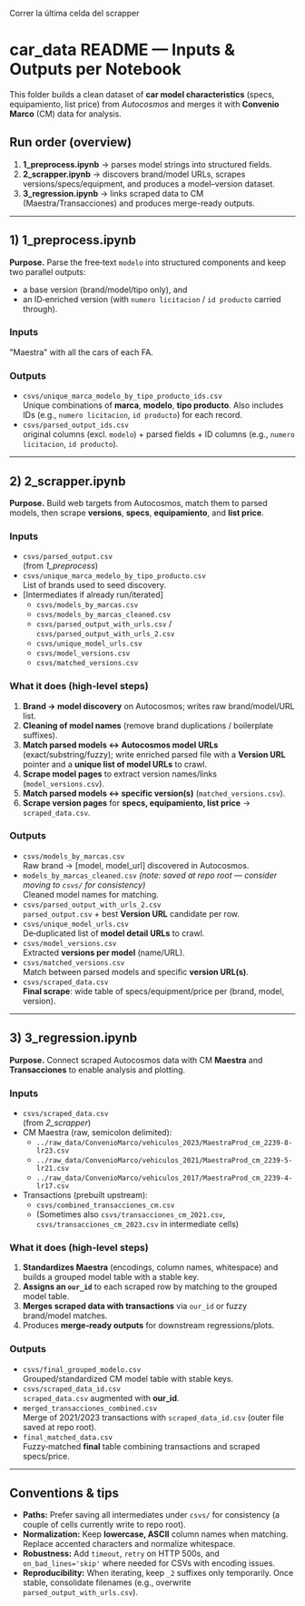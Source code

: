 Correr la última celda del scrapper


# car_data README — Inputs & Outputs per Notebook

This folder builds a clean dataset of **car model characteristics** (specs, equipamiento, list price) from *Autocosmos* and merges it with **Convenio Marco** (CM) data for analysis.

## Run order (overview)
1. **1_preprocess.ipynb** → parses model strings into structured fields.  
2. **2_scrapper.ipynb** → discovers brand/model URLs, scrapes versions/specs/equipment, and produces a model–version dataset.  
3. **3_regression.ipynb** → links scraped data to CM (Maestra/Transacciones) and produces merge-ready outputs.

---

## 1) 1_preprocess.ipynb

**Purpose.** Parse the free‑text `modelo` into structured components and keep two parallel outputs:
- a base version (brand/model/tipo only), and
- an ID‑enriched version (with `numero licitacion` / `id producto` carried through).

### Inputs
"Maestra" with all the cars of each FA. 

### Outputs
- `csvs/unique_marca_modelo_by_tipo_producto_ids.csv`  
  Unique combinations of **marca**, **modelo**, **tipo producto**. Also includes IDs (e.g., `numero licitacion`, `id producto`) for each record.
- `csvs/parsed_output_ids.csv`  
  original columns (excl. `modelo`) + parsed fields + ID columns (e.g., `numero licitacion`, `id producto`).

---

## 2) 2_scrapper.ipynb

**Purpose.** Build web targets from Autocosmos, match them to parsed models, then scrape **versions**, **specs**, **equipamiento**, and **list price**.

### Inputs
- `csvs/parsed_output.csv`  
  (from *1_preprocess*)
- `csvs/unique_marca_modelo_by_tipo_producto.csv`  
  List of brands used to seed discovery.
- [Intermediates if already run/iterated]  
  - `csvs/models_by_marcas.csv`  
  - `csvs/models_by_marcas_cleaned.csv`  
  - `csvs/parsed_output_with_urls.csv` / `csvs/parsed_output_with_urls_2.csv`  
  - `csvs/unique_model_urls.csv`  
  - `csvs/model_versions.csv`  
  - `csvs/matched_versions.csv`

### What it does (high‑level steps)
1. **Brand → model discovery** on Autocosmos; writes raw brand/model/URL list.
2. **Cleaning of model names** (remove brand duplications / boilerplate suffixes).
3. **Match parsed models ↔ Autocosmos model URLs** (exact/substring/fuzzy); write enriched parsed file with a **Version URL** pointer and a **unique list of model URLs** to crawl.
4. **Scrape model pages** to extract version names/links (`model_versions.csv`).
5. **Match parsed models ↔ specific version(s)** (`matched_versions.csv`).
6. **Scrape version pages** for **specs, equipamiento, list price** → `scraped_data.csv`.

### Outputs
- `csvs/models_by_marcas.csv`  
  Raw brand → [model, model_url] discovered in Autocosmos.
- `models_by_marcas_cleaned.csv` *(note: saved at repo root — consider moving to `csvs/` for consistency)*  
  Cleaned model names for matching. 
- `csvs/parsed_output_with_urls_2.csv`  
  `parsed_output.csv` + best **Version URL** candidate per row.
- `csvs/unique_model_urls.csv`  
  De‑duplicated list of **model detail URLs** to crawl.
- `csvs/model_versions.csv`  
  Extracted **versions per model** (name/URL).
- `csvs/matched_versions.csv`  
  Match between parsed models and specific **version URL(s)**.
- `csvs/scraped_data.csv`  
  **Final scrape**: wide table of specs/equipment/price per (brand, model, version).

---

## 3) 3_regression.ipynb

**Purpose.** Connect scraped Autocosmos data with CM **Maestra** and **Transacciones** to enable analysis and plotting.

### Inputs
- `csvs/scraped_data.csv`  
  (from *2_scrapper*)
- CM Maestra (raw, semicolon delimited):  
  - `../raw_data/ConvenioMarco/vehiculos_2023/MaestraProd_cm_2239-8-lr23.csv`  
  - `../raw_data/ConvenioMarco/vehiculos_2021/MaestraProd_cm_2239-5-lr21.csv`  
  - `../raw_data/ConvenioMarco/vehiculos_2017/MaestraProd_cm_2239-4-lr17.csv`
- Transactions (prebuilt upstream):  
  - `csvs/combined_transacciones_cm.csv`
  - (Sometimes also `csvs/transacciones_cm_2021.csv`, `csvs/transacciones_cm_2023.csv` in intermediate cells)

### What it does (high‑level steps)
1. **Standardizes Maestra** (encodings, column names, whitespace) and builds a grouped model table with a stable key.
2. **Assigns an `our_id`** to each scraped row by matching to the grouped model table.
3. **Merges scraped data with transactions** via `our_id` or fuzzy brand/model matches.
4. Produces **merge‑ready outputs** for downstream regressions/plots.

### Outputs
- `csvs/final_grouped_modelo.csv`  
  Grouped/standardized CM model table with stable keys.
- `csvs/scraped_data_id.csv`  
  `scraped_data.csv` augmented with **our_id**.
- `merged_transacciones_combined.csv`  
  Merge of 2021/2023 transactions with `scraped_data_id.csv` (outer file saved at repo root). 
- `final_matched_data.csv`  
  Fuzzy‑matched **final** table combining transactions and scraped specs/price.

---

## Conventions & tips
- **Paths:** Prefer saving all intermediates under `csvs/` for consistency (a couple of cells currently write to repo root).
- **Normalization:** Keep **lowercase, ASCII** column names when matching. Replace accented characters and normalize whitespace.
- **Robustness:** Add `timeout`, `retry` on HTTP 500s, and `on_bad_lines='skip'` where needed for CSVs with encoding issues.
- **Reproducibility:** When iterating, keep `_2` suffixes only temporarily. Once stable, consolidate filenames (e.g., overwrite `parsed_output_with_urls.csv`).

